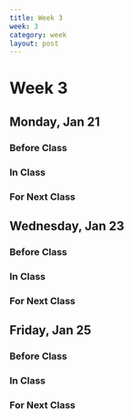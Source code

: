 ```yaml
---
title: Week 3 
week: 3
category: week
layout: post
---
```


# Week 3

## Monday, Jan 21

### Before Class

### In Class

### For Next Class


<!-- # # # # # # # # # # # # # # # # # # # # # # # # # # # -->

## Wednesday, Jan 23

### Before Class

### In Class

### For Next Class


<!-- # # # # # # # # # # # # # # # # # # # # # # # # # # # -->

## Friday, Jan 25

### Before Class

### In Class

### For Next Class


<!-- # # # # # # # # # # # # # # # # # # # # # # # # # # # -->

